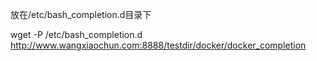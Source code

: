 放在/etc/bash_completion.d目录下

wget -P /etc/bash_completion.d http://www.wangxiaochun.com:8888/testdir/docker/docker_completion